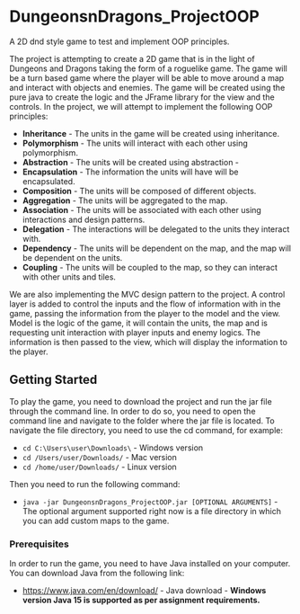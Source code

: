# DungeonsnDragons_ProjectOOP
A 2D dnd style game to test and implement OOP principles.

The project is attempting to create a 2D game that is in the light of Dungeons and Dragons taking the form
of a roguelike game.
The game will be a turn based game where the player will be able to move around a map and interact with objects and enemies.
The game will be created using the pure java to create the logic and the JFrame library for the view and the controls.
In the project, we will attempt to implement the following OOP principles:

- **Inheritance** - The units in the game will be created using inheritance.
- **Polymorphism** - The units will interact with each other using polymorphism.
- **Abstraction** - The units will be created using abstraction -
- **Encapsulation** - The information the units will have will be encapsulated.
- **Composition** - The units will be composed of different objects.
- **Aggregation** - The units will be aggregated to the map.
- **Association** - The units will be associated with each other using interactions and design patterns.
- **Delegation** - The interactions will be delegated to the units they interact with.
- **Dependency** - The units will be dependent on the map, and the map will be dependent on the units.
- **Coupling** - The units will be coupled to the map, so they can interact with other units and tiles.

We are also implementing the MVC design pattern to the project. A control layer is added to control the inputs and
the flow of information with in the game, passing the information from the player to the model and the view.
Model is the logic of the game, it will contain the units, the map and is requesting unit interaction with player
inputs and enemy logics. The information is then passed to the view, which will display the information to the player.

## Getting Started

To play the game, you need to download the project and run the jar file through the command line.
In order to do so, you need to open the command line and navigate to the folder where the jar file is located.
To navigate the file directory, you need to use the cd command, for example:
- ``` cd C:\Users\user\Downloads\ ``` - Windows version
- ``` cd /Users/user/Downloads/ ``` - Mac version
- ``` cd /home/user/Downloads/ ``` - Linux version

Then you need to run the following command:

- ``` java -jar DungeonsnDragons_ProjectOOP.jar [OPTIONAL ARGUMENTS] ``` - The optional argument supported right now is a file directory in which you can add custom maps to the game.

### Prerequisites

In order to run the game, you need to have Java installed on your computer.
You can download Java from the following link:

- https://www.java.com/en/download/ - Java download - **Windows version Java 15 is supported as per assignment requirements.**

